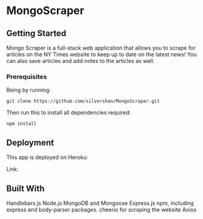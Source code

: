 # MongoScraper


## Getting Started

Mongo Scraper is a full-stack web application that allows you to scrape for articles on the NY Times website to keep up to date on the latest news!  You can also save articles and add notes to the articles as well.

### Prerequisites

Being by running: 

```
git clone https://github.com/silvershan/MongoScraper.git
```

Then run this to install all dependencies required:

```
npm install
```


## Deployment

This app is deployed on Heroku:

Link:

## Built With

Handlebars.js
Node.js
MongoDB and Mongoose
Express.js
npm, including express and body-parser packages.
cheerio for scraping the website
Axios
